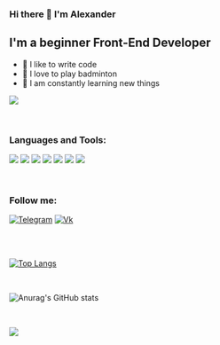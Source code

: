 ### Hi there 👋 I'm Alexander


## I'm a beginner Front-End Developer
- 💪 I like to write code
- 🎉 I love to play badminton
- 🥅 I am constantly learning new things

![](https://komarev.com/ghpvc/?username=your-github-username&color=blueviolet)

<br />

### Languages and Tools:

<img src="https://img.shields.io/badge/HTML5-black?style=for-the-badge&logo=HTML5&logoColor=red"> <img src="https://img.shields.io/badge/CSS3-black?style=for-the-badge&logo=CSS3&logoColor=blue"> <img src="https://img.shields.io/badge/Javascript-black?style=for-the-badge&logo=JavaScript&logoColor=yellow"> <img src="https://img.shields.io/badge/REACT-black?style=for-the-badge&logo=React&logoColor=61DAFB"> <img src="https://img.shields.io/badge/git-black?style=for-the-badge&logo=Git&logoColor=#F05032"> <img src="https://img.shields.io/badge/typescript-black?style=for-the-badge&logo=TypeScript&logoColor=#3178C6"> <img src="https://img.shields.io/badge/webpack-black?style=for-the-badge&logo=Webpack&logoColor=#8DD6F9">




<br />

### Follow me:

[![Telegram](https://img.shields.io/badge/-Telegram-7BB2D7)](https://t.me/Takeyourenergy)
[![Vk](https://img.shields.io/badge/-Vkontakte-5751C8)](https://vk.com/takeyourenergy)

<br />
<br />

[![Top Langs](https://github-readme-stats.vercel.app/api/top-langs/?username=TakeYourEnergy&layout=compact&theme=cobalt)](https://github.com/anuraghazra/github-readme-stats)


<br />

![Anurag's GitHub stats](https://github-readme-stats.vercel.app/api?username=TakeYourEnergy&count_private=true&hide=contribs,prs&theme=cobalt)

<br />

![](https://www.codewars.com/users/TakeYourEnergy/badges/large)


<!-- ### Connect with me: -->

<!-- BLOG-POST-LIST:END -->
